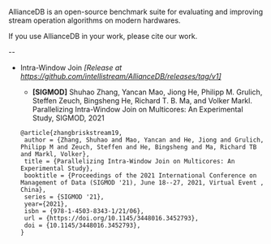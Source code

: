 AllianceDB is an open-source benchmark suite for evaluating and improving stream operation algorithms on modern hardwares.

If you use AllianceDB in your work, please cite our work.

--

- Intra-Window Join *[Release at https://github.com/intellistream/AllianceDB/releases/tag/v1]*

  * **[SIGMOD]** Shuhao Zhang, Yancan Mao, Jiong He, Philipp M. Grulich, Steffen Zeuch, Bingsheng He, Richard T. B. Ma, and Volker Markl. Parallelizing Intra-Window Join on Multicores: An Experimental Study, SIGMOD, 2021
  ```
  @article{zhangbriskstream19,
   author = {Zhang, Shuhao and Mao, Yancan and He, Jiong and Grulich, Philipp M and Zeuch, Steffen and He, Bingsheng and Ma, Richard TB and Markl, Volker},
   title = {Parallelizing Intra-Window Join on Multicores: An Experimental Study},
   booktitle = {Proceedings of the 2021 International Conference on Management of Data (SIGMOD '21), June 18--27, 2021, Virtual Event , China},
   series = {SIGMOD '21},
   year={2021},
   isbn = {978-1-4503-8343-1/21/06},
   url = {https://doi.org/10.1145/3448016.3452793},
   doi = {10.1145/3448016.3452793},
  }
  ```

